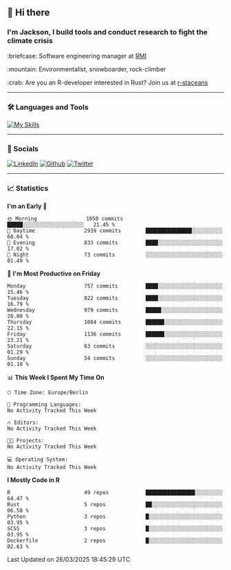 ## :wave: Hi there
### I'm Jackson, I build tools and conduct research to fight the climate crisis
<p> :briefcase: Software engineering manager at <a href="https://rmi.org/" alt="RMI">RMI</a></p>
<p> :mountain: Environmentalist, snowboarder, rock-climber</p>
<p> :crab: Are you an R-developer interested in Rust? Join us at <a href="https://github.com/r-staceans" alt="r-staceans">r-staceans</a></p>

---

### :hammer_and_wrench: Languages and Tools

[![My Skills](https://skillicons.dev/icons?i=r,python,rust,docker,svelte,js,neovim,azure,postgresql,kubernetes,html,css&perline=6&theme=dark)](https://skillicons.dev)

---

### :iphone: Socials

[![LinkedIn](https://skillicons.dev/icons?i=linkedin&theme=dark)](https://www.linkedin.com/in/jackson-hoffart/) 
[![Github](https://skillicons.dev/icons?i=github&theme=dark)](https://github.com/jdhoffa) 
[![Twitter](https://skillicons.dev/icons?i=twitter&theme=dark)](https://twitter.com/jdhoffart) 

---

### :chart_with_upwards_trend: Statistics

 
<!--START_SECTION:waka-->
**I'm an Early 🐤** 

```text
🌞 Morning                1050 commits        █████░░░░░░░░░░░░░░░░░░░░   21.45 % 
🌆 Daytime                2939 commits        ███████████████░░░░░░░░░░   60.04 % 
🌃 Evening                833 commits         ████░░░░░░░░░░░░░░░░░░░░░   17.02 % 
🌙 Night                  73 commits          ░░░░░░░░░░░░░░░░░░░░░░░░░   01.49 % 
```
📅 **I'm Most Productive on Friday** 

```text
Monday                   757 commits         ████░░░░░░░░░░░░░░░░░░░░░   15.46 % 
Tuesday                  822 commits         ████░░░░░░░░░░░░░░░░░░░░░   16.79 % 
Wednesday                979 commits         █████░░░░░░░░░░░░░░░░░░░░   20.00 % 
Thursday                 1084 commits        ██████░░░░░░░░░░░░░░░░░░░   22.15 % 
Friday                   1136 commits        ██████░░░░░░░░░░░░░░░░░░░   23.21 % 
Saturday                 63 commits          ░░░░░░░░░░░░░░░░░░░░░░░░░   01.29 % 
Sunday                   54 commits          ░░░░░░░░░░░░░░░░░░░░░░░░░   01.10 % 
```


📊 **This Week I Spent My Time On** 

```text
🕑︎ Time Zone: Europe/Berlin

💬 Programming Languages: 
No Activity Tracked This Week

🔥 Editors: 
No Activity Tracked This Week

🐱‍💻 Projects: 
No Activity Tracked This Week

💻 Operating System: 
No Activity Tracked This Week
```

**I Mostly Code in R** 

```text
R                        49 repos            ████████████████░░░░░░░░░   64.47 % 
Rust                     5 repos             ██░░░░░░░░░░░░░░░░░░░░░░░   06.58 % 
Python                   3 repos             █░░░░░░░░░░░░░░░░░░░░░░░░   03.95 % 
SCSS                     3 repos             █░░░░░░░░░░░░░░░░░░░░░░░░   03.95 % 
Dockerfile               2 repos             █░░░░░░░░░░░░░░░░░░░░░░░░   02.63 % 
```




 Last Updated on 26/03/2025 18:45:29 UTC
<!--END_SECTION:waka-->
